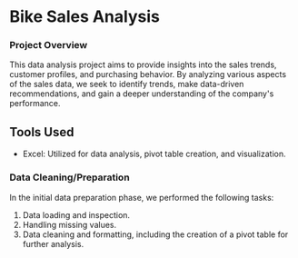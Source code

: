 # Bike Sales Analysis

### Project Overview

This data analysis project aims to provide insights into the sales trends, customer profiles, and purchasing behavior. By analyzing various aspects of the sales data, we seek to identify trends, make data-driven recommendations, and gain a deeper understanding of the company's performance.

## Tools Used

- Excel: Utilized for data analysis, pivot table creation, and visualization.

### Data Cleaning/Preparation

In the initial data preparation phase, we performed the following tasks:

1. Data loading and inspection.
2. Handling missing values.
3. Data cleaning and formatting, including the creation of a pivot table for further analysis.



